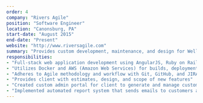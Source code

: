 ```yaml
---
order: 4
company: "Rivers Agile"
position: "Software Engineer"
location: "Canonsburg, PA"
start-date: "August 2015"
end-date: "Present"
website: "http://www.riversagile.com"
summary: "Provides custom development, maintenance, and design for Wellsite Report, a project management and reporting suite"
responsibilities:
- "Full-stack web application development using AngularJS, Ruby on Rails, and PostgreSQL"
- "Utilizes Docker and AWS (Amazon Web Services) for builds, deployments, and upgrades"
- "Adheres to Agile methodology and workflow with Git, GitHub, and JIRA"
- "Provides client with estimates, design, and scope of new features"
- "Created custom admin portal for client to generate and manage customer accounts"
- "Implemented automated report system that sends emails to customers as chosen intervals"
---
```

